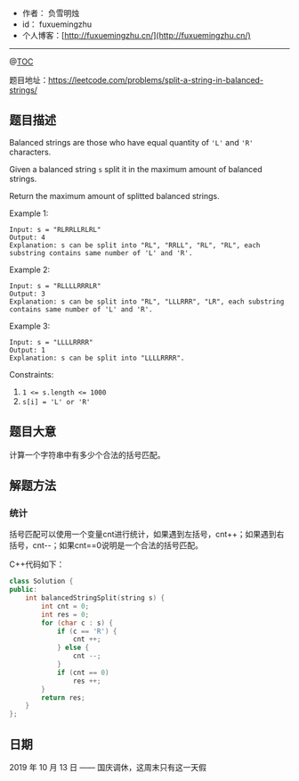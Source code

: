 - 作者：    负雪明烛
- id：      fuxuemingzhu
- 个人博客：[http://fuxuemingzhu.cn/](http://fuxuemingzhu.cn/)

---
@[TOC](目录)

题目地址：https://leetcode.com/problems/split-a-string-in-balanced-strings/

## 题目描述

Balanced strings are those who have equal quantity of `'L'` and `'R'` characters.

Given a balanced string `s` split it in the maximum amount of balanced strings.

Return the maximum amount of splitted balanced strings.

Example 1:

    Input: s = "RLRRLLRLRL"
    Output: 4
    Explanation: s can be split into "RL", "RRLL", "RL", "RL", each substring contains same number of 'L' and 'R'.

Example 2:

    Input: s = "RLLLLRRRLR"
    Output: 3
    Explanation: s can be split into "RL", "LLLRRR", "LR", each substring contains same number of 'L' and 'R'.

Example 3:
    
    Input: s = "LLLLRRRR"
    Output: 1
    Explanation: s can be split into "LLLLRRRR".
     

Constraints:

1. `1 <= s.length <= 1000`
1. `s[i] = 'L' or 'R'`

## 题目大意

计算一个字符串中有多少个合法的括号匹配。

## 解题方法

### 统计

括号匹配可以使用一个变量cnt进行统计，如果遇到左括号，cnt++；如果遇到右括号，cnt--；如果cnt==0说明是一个合法的括号匹配。

C++代码如下：

```cpp
class Solution {
public:
    int balancedStringSplit(string s) {
        int cnt = 0;
        int res = 0;
        for (char c : s) {
            if (c == 'R') {
                cnt ++;
            } else {
                cnt --;
            }
            if (cnt == 0)
                res ++;
        }
        return res;
    }
};
```


## 日期

2019 年 10 月 13 日 —— 国庆调休，这周末只有这一天假
